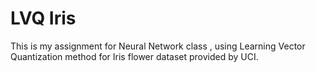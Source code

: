 # LVQ Iris
This is my assignment for Neural Network class , using Learning Vector Quantization method for Iris flower dataset provided by UCI.



